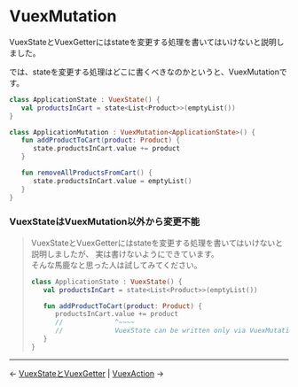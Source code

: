 
VuexMutation
================================================================================

VuexStateとVuexGetterにはstateを変更する処理を書いてはいけないと説明しました。

では、stateを変更する処理はどこに書くべきなのかというと、VuexMutationです。

```kotlin
class ApplicationState : VuexState() {
   val productsInCart = state<List<Product>>(emptyList())
}

class ApplicationMutation : VuexMutation<ApplicationState>() {
   fun addProductToCart(product: Product) {
      state.productsInCart.value += product
   }

   fun removeAllProductsFromCart() {
      state.productsInCart.value = emptyList()
   }
}
```


### VuexStateはVuexMutation以外から変更不能

> VuexStateとVuexGetterにはstateを変更する処理を書いてはいけないと説明しましたが、
> 実は書けないようにできています。  
> そんな馬鹿なと思った人は試してみてください。
> ```kotlin
> class ApplicationState : VuexState() {
>    val productsInCart = state<List<Product>>(emptyList())
>
>    fun addProductToCart(product: Product) {
>       productsInCart.value += product
>       //             ^~~~~
>       //             VuexState can be written only via VuexMutation
>    }
> }
> ```


* * * * * * * * * * * * * * * * * * * * * * * * * * * * * * * * * * * * * * * *

← [VuexStateとVuexGetter](VuexStates-and-VuexGetters.md)  |  [VuexAction](VuexActions.md) →

